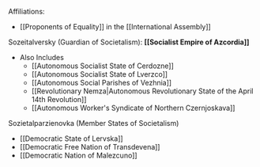 Affiliations:
- [[Proponents of Equality]] in the [[International Assembly]]

Sozeitalversky (Guardian of Societalism): **[[Socialist Empire of Azcordia]]** 
- Also Includes
	- [[Autonomous Socialist State of Cerdozne]]
	- [[Autonomous Socialist State of Lverzco]]
	- [[Autonomous Social Parishes of Vezhnia]]
	- [[Revolutionary Nemza|Autonomous Revolutionary State of the April 14th Revolution]]
	- [[Autonomous Worker's Syndicate of Northern Czernjoskava]]

Sozietalparzienovka (Member States of Societalism)
- [[Democratic State of Lervska]]
- [[Democratic Free Nation of Transdevena]]
- [[Democratic Nation of Malezcuno]]
